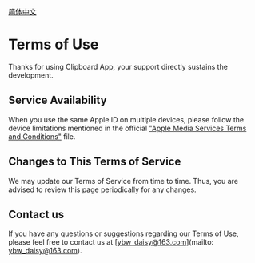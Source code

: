 [简体中文](https://ybwdaisy.github.io/clipboard-app/terms-of-use-cn)

# Terms of Use

Thanks for using Clipboard App, your support directly sustains the development.

## Service Availability

When you use the same Apple ID on multiple devices, please follow the device limitations mentioned in the official ["Apple Media Services Terms and Conditions"](https://www.apple.com/legal/internet-services/itunes/us/terms.html) file.

## Changes to This Terms of Service

We may update our Terms of Service from time to time. Thus, you are advised to review this page periodically for any changes.

## Contact us

If you have any questions or suggestions regarding our Terms of Use, please feel free to contact us at [ybw_daisy@163.com](mailto: ybw_daisy@163.com).